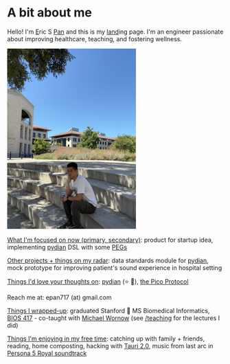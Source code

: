 # A bit about me

Hello! I'm <u>E</u>ric S <u>Pan</u> and this is my <u>land</u>ing page. I'm an engineer passionate about improving healthcare, teaching, and fostering wellness.

<img src="/images/Me@FavThinkingSpot.jpeg" title="Me, sitting at my favorite thinking spot. Photo by mom! Stanford CA, circa Summer 2024" alt="Me, sitting at my favorite thinking spot. Photo by mom! Stanford CA, circa Summer 2024" height="420rem" width="300rem"></img>

<u>What I'm focused on now (primary, secondary)</u>: product for startup idea, implementing [pydian](https://github.com/ericpan64/pydian) DSL with some [PEGs](https://en.wikipedia.org/wiki/Parsing_expression_grammar)

<u>Other projects + things on my radar</u>: data standards module for [pydian](https://github.com/ericpan64/pydian), mock prototype for improving patient's sound experience in hospital setting

<u>Things I'd love your thoughts on</u>: [pydian](https://github.com/ericpan64/pydian) (⭐️ 🙏), [the Pico Protocol](https://docs.google.com/presentation/d/1Nh9rKV58ZrMPNwecg8crO_W56ZOySID3/edit?usp=sharing&ouid=108978819231638632466&rtpof=true&sd=true)

Reach me at: epan717 (at) gmail.com

<u>Things I wrapped-up</u>:  graduated Stanford 🎉 MS Biomedical Informatics, [BIOS 417](https://explorecourses.stanford.edu/m_search?filter-coursestatus-Active=on&page=0&catalog=&q=BIOS+417) - co-taught with [Michael Wornow](https://michaelwornow.net/) (see [/teaching](/teaching) for the lectures I did)

<u>Things I'm enjoying in my free time</u>: catching up with family + friends, reading, home composting, hacking with [Tauri 2.0](https://tauri.app/), music from last arc in [Persona 5 Royal soundtrack](https://open.spotify.com/track/3fyHEJ4Y0BBJKKBYL3JmUo?si=42f62e03928e4087)
